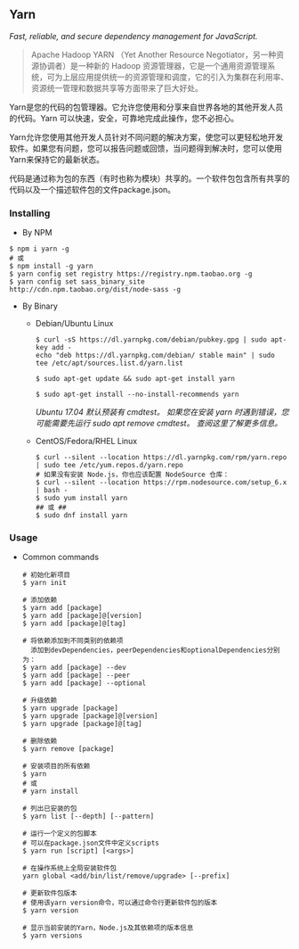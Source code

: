 <!--
@author: harold.duan
@date: 20-06-01
@memo: Notes logging
-->

<!--
@author: harold.duan
@date: 20-05-01
@memo: Notes logging
-->

## Yarn

*Fast, reliable, and secure dependency management for JavaScript.*

> Apache Hadoop YARN （Yet Another Resource Negotiator，另一种资源协调者）是一种新的 Hadoop 资源管理器，它是一个通用资源管理系统，可为上层应用提供统一的资源管理和调度，它的引入为集群在利用率、资源统一管理和数据共享等方面带来了巨大好处。

Yarn是您的代码的包管理器。它允许您使用和分享来自世界各地的其他开发人员的代码。Yarn 可以快速，安全，可靠地完成此操作，您不必担心。

Yarn允许您使用其他开发人员针对不同问题的解决方案，使您可以更轻松地开发软件。如果您有问题，您可以报告问题或回馈，当问题得到解决时，您可以使用Yarn来保持它的最新状态。

代码是通过称为包的东西（有时也称为模块）共享的。一个软件包包含所有共享的代码以及一个描述软件包的文件package.json。

### Installing

+ By NPM

```
$ npm i yarn -g
# 或
$ npm install -g yarn
$ yarn config set registry https://registry.npm.taobao.org -g
$ yarn config set sass_binary_site http://cdn.npm.taobao.org/dist/node-sass -g
```

+ By Binary

  - Debian/Ubuntu Linux

    ```
    $ curl -sS https://dl.yarnpkg.com/debian/pubkey.gpg | sudo apt-key add -
    echo "deb https://dl.yarnpkg.com/debian/ stable main" | sudo tee /etc/apt/sources.list.d/yarn.list

    $ sudo apt-get update && sudo apt-get install yarn

    $ sudo apt-get install --no-install-recommends yarn
    ```

    *Ubuntu 17.04 默认预装有 cmdtest。 如果您在安装 yarn 时遇到错误，您可能需要先运行 sudo apt remove cmdtest。 查阅这里了解更多信息。*

  - CentOS/Fedora/RHEL Linux

    ```
    $ curl --silent --location https://dl.yarnpkg.com/rpm/yarn.repo | sudo tee /etc/yum.repos.d/yarn.repo
    # 如果没有安装 Node.js，你也应该配置 NodeSource 仓库：
    $ curl --silent --location https://rpm.nodesource.com/setup_6.x | bash -
    $ sudo yum install yarn
    ## 或 ##
    $ sudo dnf install yarn
    ```

### Usage

+ Common commands

  ```
  # 初始化新项目
  $ yarn init

  # 添加依赖
  $ yarn add [package]
  $ yarn add [package]@[version]
  $ yarn add [package]@[tag]

  # 将依赖添加到不同类别的依赖项 
    添加到devDependencies，peerDependencies和optionalDependencies分别为：
  $ yarn add [package] --dev
  $ yarn add [package] --peer 
  $ yarn add [package] --optional

  # 升级依赖
  $ yarn upgrade [package]
  $ yarn upgrade [package]@[version]
  $ yarn upgrade [package]@[tag]

  # 删除依赖
  $ yarn remove [package]

  # 安装项目的所有依赖
  $ yarn
  # 或
  # yarn install

  # 列出已安装的包
  $ yarn list [--depth] [--pattern]

  # 运行一个定义的包脚本
  # 可以在package.json文件中定义scripts
  $ yarn run [script] [<args>]

  # 在操作系统上全局安装软件包
  yarn global <add/bin/list/remove/upgrade> [--prefix]

  # 更新软件包版本
  # 使用该yarn version命令，可以通过命令行更新软件包的版本
  $ yarn version

  # 显示当前安装的Yarn，Node.js及其依赖项的版本信息
  $ yarn versions
  ```